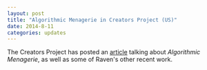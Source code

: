 ```yaml
---
layout: post
title: "Algorithmic Menagerie in Creators Project (US)"
date: 2014-8-11
categories: updates
---
```

The Creators Project has posted an [article](http://thecreatorsproject.vice.com/blog/code-driven-creatures-occupy-this-algorithmic-menagerie) talking about _Algorithmic Menagerie_, as well as some of Raven's other recent work.